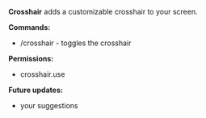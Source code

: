 **Crosshair** adds a customizable crosshair to your screen.

**Commands:**


* /crosshair - toggles the crosshair


**Permissions:**


* crosshair.use



**Future updates:**

- your suggestions